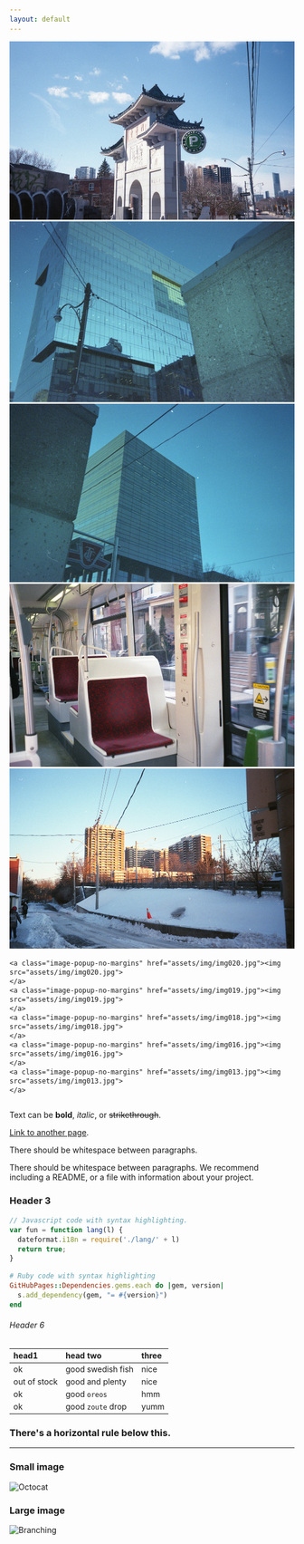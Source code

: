 ```yaml
---
layout: default
---
```




  <div class="column">
    <a class="image-popup-no-margins" href="assets/img/img003.jpg"><img src="assets/img/img003.jpg">
    </a>
    <a class="image-popup-no-margins" href="assets/img/img005.jpg"><img src="assets/img/img005.jpg">
    </a>
    <a class="image-popup-no-margins" href="assets/img/img006.jpg"><img src="assets/img/img006.jpg">
    </a>
    <a class="image-popup-no-margins" href="assets/img/img007.jpg"><img src="assets/img/img007.jpg">
    </a>
    <a class="image-popup-no-margins" href="assets/img/img012.jpg"><img src="assets/img/img012.jpg">
    </a>

    <a class="image-popup-no-margins" href="assets/img/img020.jpg"><img src="assets/img/img020.jpg">
    </a>
    <a class="image-popup-no-margins" href="assets/img/img019.jpg"><img src="assets/img/img019.jpg">
    </a>
    <a class="image-popup-no-margins" href="assets/img/img018.jpg"><img src="assets/img/img018.jpg">
    </a>
    <a class="image-popup-no-margins" href="assets/img/img016.jpg"><img src="assets/img/img016.jpg">
    </a>
    <a class="image-popup-no-margins" href="assets/img/img013.jpg"><img src="assets/img/img013.jpg">
    </a>
  </div>




Text can be **bold**, _italic_, or ~~strikethrough~~.

[Link to another page](./another-page.html).

There should be whitespace between paragraphs.

There should be whitespace between paragraphs. We recommend including a README, or a file with information about your project.


### Header 3

```js
// Javascript code with syntax highlighting.
var fun = function lang(l) {
  dateformat.i18n = require('./lang/' + l)
  return true;
}
```

```ruby
# Ruby code with syntax highlighting
GitHubPages::Dependencies.gems.each do |gem, version|
  s.add_dependency(gem, "= #{version}")
end
```


###### Header 6

| head1        | head two          | three |
|:-------------|:------------------|:------|
| ok           | good swedish fish | nice  |
| out of stock | good and plenty   | nice  |
| ok           | good `oreos`      | hmm   |
| ok           | good `zoute` drop | yumm  |

### There's a horizontal rule below this.

* * *


### Small image

![Octocat](https://github.githubassets.com/images/icons/emoji/octocat.png)

### Large image

![Branching](https://guides.github.com/activities/hello-world/branching.png)
